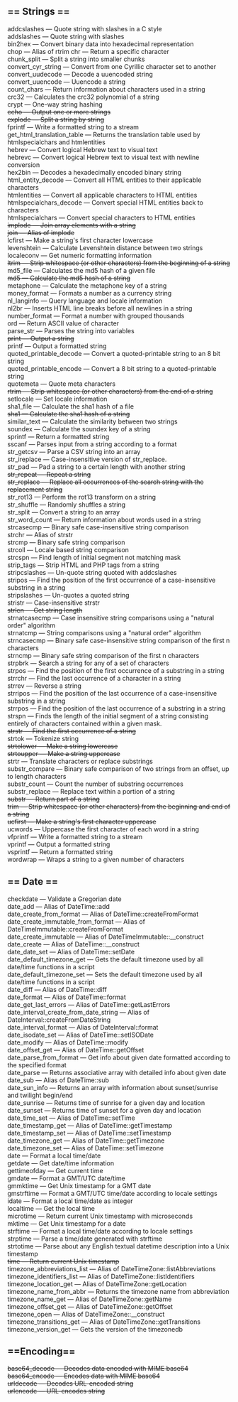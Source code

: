 ## == Strings ==

addcslashes — Quote string with slashes in a C style  
addslashes — Quote string with slashes   
bin2hex — Convert binary data into hexadecimal representation   
chop — Alias of rtrim
chr — Return a specific character   
chunk_split — Split a string into smaller chunks    
convert_cyr_string — Convert from one Cyrillic character set to another    
convert_uudecode — Decode a uuencoded string    
convert_uuencode — Uuencode a string    
count_chars — Return information about characters used in a string    
crc32 — Calculates the crc32 polynomial of a string    
crypt — One-way string hashing    
~~echo — Output one or more strings~~    
~~explode — Split a string by string~~    
fprintf — Write a formatted string to a stream    
get_html_translation_table — Returns the translation table used by htmlspecialchars and htmlentities    
hebrev — Convert logical Hebrew text to visual text    
hebrevc — Convert logical Hebrew text to visual text with newline conversion    
hex2bin — Decodes a hexadecimally encoded binary string    
html_entity_decode — Convert all HTML entities to their applicable characters    
htmlentities — Convert all applicable characters to HTML entities    
htmlspecialchars_decode — Convert special HTML entities back to characters    
htmlspecialchars — Convert special characters to HTML entities    
~~implode — Join array elements with a string~~    
~~join — Alias of implode~~    
lcfirst — Make a string's first character lowercase    
levenshtein — Calculate Levenshtein distance between two strings    
localeconv — Get numeric formatting information    
~~ltrim — Strip whitespace (or other characters) from the beginning  of a string~~    
md5_file — Calculates the md5 hash of a given file    
~~md5 — Calculate the md5 hash of a string~~    
metaphone — Calculate the metaphone key of a string    
money_format — Formats a number as a currency string    
nl_langinfo — Query language and locale information    
nl2br — Inserts HTML line breaks before all newlines in a string    
number_format — Format a number with grouped thousands    
ord — Return ASCII value of character    
parse_str — Parses the string into variables    
~~print — Output a string~~    
printf — Output a formatted string    
quoted_printable_decode — Convert a quoted-printable string to an  8 bit string    
quoted_printable_encode — Convert a 8 bit string to a quoted-printable string    
quotemeta — Quote meta characters    
~~rtrim — Strip whitespace (or other characters) from the end of a string~~    
setlocale — Set locale information    
sha1_file — Calculate the sha1 hash of a file     
~~sha1 — Calculate the sha1 hash of a string~~    
similar_text — Calculate the similarity between two strings    
soundex — Calculate the soundex key of a string    
sprintf — Return a formatted string    
sscanf — Parses input from a string according to a format    
str_getcsv — Parse a CSV string into an array    
str_ireplace — Case-insensitive version of str_replace.    
str_pad — Pad a string to a certain length with another string    
~~str_repeat — Repeat a string~~    
~~str_replace — Replace all occurrences of the search string with the replacement string~~    
str_rot13 — Perform the rot13 transform on a string    
str_shuffle — Randomly shuffles a string    
str_split — Convert a string to an array    
str_word_count — Return information about words used in a string    
strcasecmp — Binary safe case-insensitive string comparison    
strchr — Alias of strstr    
strcmp — Binary safe string comparison    
strcoll — Locale based string comparison    
strcspn — Find length of initial segment not matching mask    
strip_tags — Strip HTML and PHP tags from a string    
stripcslashes — Un-quote string quoted with addcslashes    
stripos — Find the position of the first occurrence of a case-insensitive substring in a string    
stripslashes — Un-quotes a quoted string    
stristr — Case-insensitive strstr      
~~strlen — Get string length~~    
strnatcasecmp — Case insensitive string comparisons using a "natural order" algorithm    
strnatcmp — String comparisons using a "natural order" algorithm    
strncasecmp — Binary safe case-insensitive string comparison of the first n characters    
strncmp — Binary safe string comparison of the first n characters    
strpbrk — Search a string for any of a set of characters    
strpos — Find the position of the first occurrence of a substring in a string    
strrchr — Find the last occurrence of a character in a string    
strrev — Reverse a string    
strripos — Find the position of the last occurrence of a case-insensitive substring in a string    
strrpos — Find the position of the last occurrence of a substring in a string    
strspn — Finds the length of the initial segment of a string consisting entirely of characters contained within a given mask.    
~~strstr — Find the first occurrence of a string~~    
strtok — Tokenize string    
~~strtolower — Make a string lowercase~~    
~~strtoupper — Make a string uppercase~~    
strtr — Translate characters or replace substrings    
substr_compare — Binary safe comparison of two strings from an offset, up to length characters    
substr_count — Count the number of substring occurrences    
substr_replace — Replace text within a portion of a string    
~~substr — Return part of a string~~    
~~trim — Strip whitespace (or other characters) from the beginning  and end of a string~~    
~~ucfirst — Make a string's first character uppercase~~    
ucwords — Uppercase the first character of each word in a string     
vfprintf — Write a formatted string to a stream    
vprintf — Output a formatted string     
vsprintf — Return a formatted string    
wordwrap — Wraps a string to a given number of characters    

## == Date ==

checkdate — Validate a Gregorian date   
date_add — Alias of DateTime::add   
date_create_from_format — Alias of DateTime::createFromFormat   
date_create_immutable_from_format — Alias of DateTimeImmutable::createFromFormat   
date_create_immutable — Alias of DateTimeImmutable::__construct   
date_create — Alias of DateTime::__construct   
date_date_set — Alias of DateTime::setDate   
date_default_timezone_get — Gets the default timezone used by all date/time functions in a script   
date_default_timezone_set — Sets the default timezone used by all date/time functions in a script   
date_diff — Alias of DateTime::diff   
date_format — Alias of DateTime::format   
date_get_last_errors — Alias of DateTime::getLastErrors  
date_interval_create_from_date_string — Alias of DateInterval::createFromDateString   
date_interval_format — Alias of DateInterval::format   
date_isodate_set — Alias of DateTime::setISODate   
date_modify — Alias of DateTime::modify   
date_offset_get — Alias of DateTime::getOffset   
date_parse_from_format — Get info about given date formatted according to the specified format   
date_parse — Returns associative array with detailed info about given date   
date_sub — Alias of DateTime::sub   
date_sun_info — Returns an array with information about sunset/sunrise and twilight begin/end   
date_sunrise — Returns time of sunrise for a given day and location   
date_sunset — Returns time of sunset for a given day and location    
date_time_set — Alias of DateTime::setTime   
date_timestamp_get — Alias of DateTime::getTimestamp   
date_timestamp_set — Alias of DateTime::setTimestamp   
date_timezone_get — Alias of DateTime::getTimezone   
date_timezone_set — Alias of DateTime::setTimezone   
date — Format a local time/date    
getdate — Get date/time information   
gettimeofday — Get current time   
gmdate — Format a GMT/UTC date/time   
gmmktime — Get Unix timestamp for a GMT date   
gmstrftime — Format a GMT/UTC time/date according to locale settings   
idate — Format a local time/date as integer   
localtime — Get the local time   
microtime — Return current Unix timestamp with microseconds   
mktime — Get Unix timestamp for a date   
strftime — Format a local time/date according to locale settings   
strptime — Parse a time/date generated with strftime   
strtotime — Parse about any English textual datetime description into a Unix timestamp   
~~time — Return current Unix timestamp~~   
timezone_abbreviations_list — Alias of DateTimeZone::listAbbreviations   
timezone_identifiers_list — Alias of DateTimeZone::listIdentifiers   
timezone_location_get — Alias of DateTimeZone::getLocation   
timezone_name_from_abbr — Returns the timezone name from abbreviation   
timezone_name_get — Alias of DateTimeZone::getName   
timezone_offset_get — Alias of DateTimeZone::getOffset   
timezone_open — Alias of DateTimeZone::__construct   
timezone_transitions_get — Alias of DateTimeZone::getTransitions   
timezone_version_get — Gets the version of the timezonedb   

## ==Encoding==
~~base64_decode — Decodes data encoded with MIME base64~~   
~~base64_encode — Encodes data with MIME base64~~   
~~urldecode — Decodes URL-encoded string~~    
~~urlencode — URL-encodes string~~    





